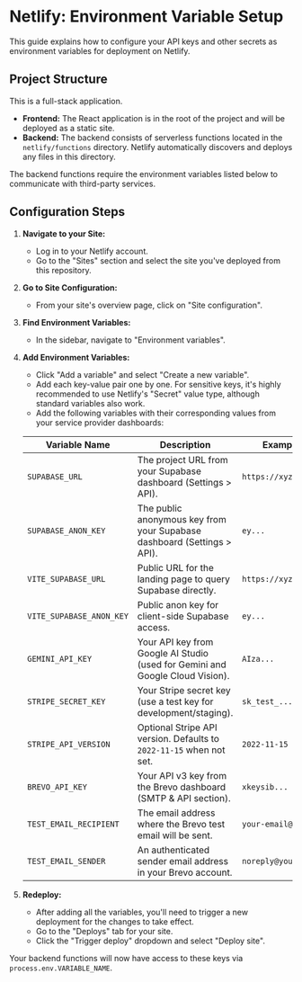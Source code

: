 # Netlify: Environment Variable Setup

This guide explains how to configure your API keys and other secrets as environment variables for deployment on Netlify.

## Project Structure

This is a full-stack application.
- **Frontend:** The React application is in the root of the project and will be deployed as a static site.
- **Backend:** The backend consists of serverless functions located in the `netlify/functions` directory. Netlify automatically discovers and deploys any files in this directory.

The backend functions require the environment variables listed below to communicate with third-party services.

## Configuration Steps

1. **Navigate to your Site:**
   * Log in to your Netlify account.
   * Go to the "Sites" section and select the site you've deployed from this repository.

2. **Go to Site Configuration:**
   * From your site's overview page, click on "Site configuration".

3. **Find Environment Variables:**
   * In the sidebar, navigate to "Environment variables".

4. **Add Environment Variables:**
   * Click "Add a variable" and select "Create a new variable".
   * Add each key-value pair one by one. For sensitive keys, it's highly recommended to use Netlify's "Secret" value type, although standard variables also work.
   * Add the following variables with their corresponding values from your service provider dashboards:

   | Variable Name               | Description                                                                 | Example Value             |
   | --------------------------- | --------------------------------------------------------------------------- | ------------------------ |
   | `SUPABASE_URL`              | The project URL from your Supabase dashboard (Settings > API).             | `https://xyz.supabase.co` |
   | `SUPABASE_ANON_KEY`         | The public anonymous key from your Supabase dashboard (Settings > API).    | `ey...`                  |
   | `VITE_SUPABASE_URL`         | Public URL for the landing page to query Supabase directly.               | `https://xyz.supabase.co` |
   | `VITE_SUPABASE_ANON_KEY`    | Public anon key for client-side Supabase access.                         | `ey...`                |
   | `GEMINI_API_KEY`            | Your API key from Google AI Studio (used for Gemini and Google Cloud Vision). | `AIza...`               |
   | `STRIPE_SECRET_KEY`         | Your Stripe secret key (use a test key for development/staging).           | `sk_test_...`           |
   | `STRIPE_API_VERSION`        | Optional Stripe API version. Defaults to `2022-11-15` when not set.         | `2022-11-15`            |
   | `BREVO_API_KEY`             | Your API v3 key from the Brevo dashboard (SMTP & API section).             | `xkeysib...`            |
   | `TEST_EMAIL_RECIPIENT`      | The email address where the Brevo test email will be sent.                 | `your-email@example.com` |
   | `TEST_EMAIL_SENDER`         | An authenticated sender email address in your Brevo account.               | `noreply@yourdomain.com` |

5. **Redeploy:**
   * After adding all the variables, you'll need to trigger a new deployment for the changes to take effect.
   * Go to the "Deploys" tab for your site.
   * Click the "Trigger deploy" dropdown and select "Deploy site".

Your backend functions will now have access to these keys via `process.env.VARIABLE_NAME`.
